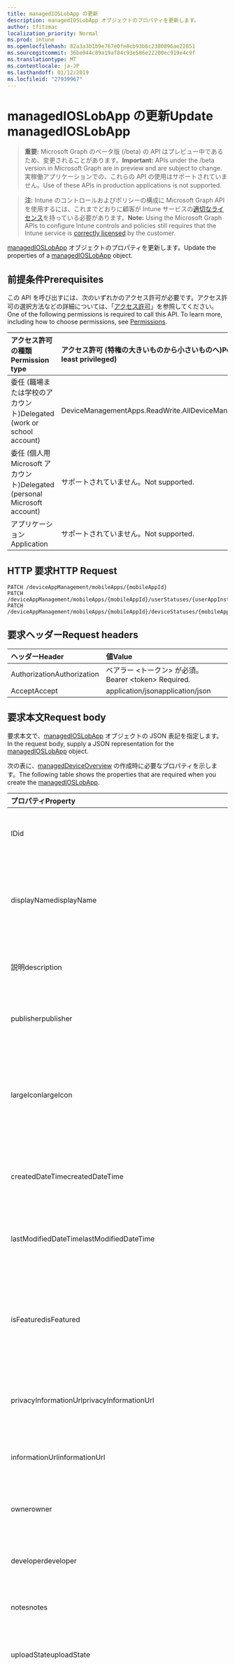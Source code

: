 ```yaml
---
title: managedIOSLobApp の更新
description: managedIOSLobApp オブジェクトのプロパティを更新します。
author: tfitzmac
localization_priority: Normal
ms.prod: intune
ms.openlocfilehash: 82a3a3b1b9e767e0fe8cb93b6c2380896ae22851
ms.sourcegitcommit: 36be044c89a19af84c93e586e22200ec919e4c9f
ms.translationtype: MT
ms.contentlocale: ja-JP
ms.lasthandoff: 01/12/2019
ms.locfileid: "27939967"
---
```

# <a name="update-managedioslobapp"></a><span data-ttu-id="dcc23-103">managedIOSLobApp の更新</span><span class="sxs-lookup"><span data-stu-id="dcc23-103">Update managedIOSLobApp</span></span>

> <span data-ttu-id="dcc23-104">**重要:** Microsoft Graph のベータ版 (/beta) の API はプレビュー中であるため、変更されることがあります。</span><span class="sxs-lookup"><span data-stu-id="dcc23-104">**Important:** APIs under the /beta version in Microsoft Graph are in preview and are subject to change.</span></span> <span data-ttu-id="dcc23-105">実稼働アプリケーションでの、これらの API の使用はサポートされていません。</span><span class="sxs-lookup"><span data-stu-id="dcc23-105">Use of these APIs in production applications is not supported.</span></span>

> <span data-ttu-id="dcc23-106">**注:** Intune のコントロールおよびポリシーの構成に Microsoft Graph API を使用するには、これまでどおりに顧客が Intune サービスの[適切なライセンス](https://go.microsoft.com/fwlink/?linkid=839381)を持っている必要があります。</span><span class="sxs-lookup"><span data-stu-id="dcc23-106">**Note:** Using the Microsoft Graph APIs to configure Intune controls and policies still requires that the Intune service is [correctly licensed](https://go.microsoft.com/fwlink/?linkid=839381) by the customer.</span></span>

<span data-ttu-id="dcc23-107">[managedIOSLobApp](../resources/intune-apps-managedioslobapp.md) オブジェクトのプロパティを更新します。</span><span class="sxs-lookup"><span data-stu-id="dcc23-107">Update the properties of a [managedIOSLobApp](../resources/intune-apps-managedioslobapp.md) object.</span></span>
## <a name="prerequisites"></a><span data-ttu-id="dcc23-108">前提条件</span><span class="sxs-lookup"><span data-stu-id="dcc23-108">Prerequisites</span></span>
<span data-ttu-id="dcc23-p102">この API を呼び出すには、次のいずれかのアクセス許可が必要です。アクセス許可の選択方法などの詳細については、「[アクセス許可](/graph/permissions-reference)」を参照してください。</span><span class="sxs-lookup"><span data-stu-id="dcc23-p102">One of the following permissions is required to call this API. To learn more, including how to choose permissions, see [Permissions](/graph/permissions-reference).</span></span>

|<span data-ttu-id="dcc23-111">アクセス許可の種類</span><span class="sxs-lookup"><span data-stu-id="dcc23-111">Permission type</span></span>|<span data-ttu-id="dcc23-112">アクセス許可 (特権の大きいものから小さいものへ)</span><span class="sxs-lookup"><span data-stu-id="dcc23-112">Permissions (from most to least privileged)</span></span>|
|:---|:---|
|<span data-ttu-id="dcc23-113">委任 (職場または学校のアカウント)</span><span class="sxs-lookup"><span data-stu-id="dcc23-113">Delegated (work or school account)</span></span>|<span data-ttu-id="dcc23-114">DeviceManagementApps.ReadWrite.All</span><span class="sxs-lookup"><span data-stu-id="dcc23-114">DeviceManagementApps.ReadWrite.All</span></span>|
|<span data-ttu-id="dcc23-115">委任 (個人用 Microsoft アカウント)</span><span class="sxs-lookup"><span data-stu-id="dcc23-115">Delegated (personal Microsoft account)</span></span>|<span data-ttu-id="dcc23-116">サポートされていません。</span><span class="sxs-lookup"><span data-stu-id="dcc23-116">Not supported.</span></span>|
|<span data-ttu-id="dcc23-117">アプリケーション</span><span class="sxs-lookup"><span data-stu-id="dcc23-117">Application</span></span>|<span data-ttu-id="dcc23-118">サポートされていません。</span><span class="sxs-lookup"><span data-stu-id="dcc23-118">Not supported.</span></span>|

## <a name="http-request"></a><span data-ttu-id="dcc23-119">HTTP 要求</span><span class="sxs-lookup"><span data-stu-id="dcc23-119">HTTP Request</span></span>
<!-- {
  "blockType": "ignored"
}
-->
``` http
PATCH /deviceAppManagement/mobileApps/{mobileAppId}
PATCH /deviceAppManagement/mobileApps/{mobileAppId}/userStatuses/{userAppInstallStatusId}/app
PATCH /deviceAppManagement/mobileApps/{mobileAppId}/deviceStatuses/{mobileAppInstallStatusId}/app
```

## <a name="request-headers"></a><span data-ttu-id="dcc23-120">要求ヘッダー</span><span class="sxs-lookup"><span data-stu-id="dcc23-120">Request headers</span></span>
|<span data-ttu-id="dcc23-121">ヘッダー</span><span class="sxs-lookup"><span data-stu-id="dcc23-121">Header</span></span>|<span data-ttu-id="dcc23-122">値</span><span class="sxs-lookup"><span data-stu-id="dcc23-122">Value</span></span>|
|:---|:---|
|<span data-ttu-id="dcc23-123">Authorization</span><span class="sxs-lookup"><span data-stu-id="dcc23-123">Authorization</span></span>|<span data-ttu-id="dcc23-124">ベアラー &lt;トークン&gt; が必須。</span><span class="sxs-lookup"><span data-stu-id="dcc23-124">Bearer &lt;token&gt; Required.</span></span>|
|<span data-ttu-id="dcc23-125">Accept</span><span class="sxs-lookup"><span data-stu-id="dcc23-125">Accept</span></span>|<span data-ttu-id="dcc23-126">application/json</span><span class="sxs-lookup"><span data-stu-id="dcc23-126">application/json</span></span>|

## <a name="request-body"></a><span data-ttu-id="dcc23-127">要求本文</span><span class="sxs-lookup"><span data-stu-id="dcc23-127">Request body</span></span>
<span data-ttu-id="dcc23-128">要求本文で、[managedIOSLobApp](../resources/intune-apps-managedioslobapp.md) オブジェクトの JSON 表記を指定します。</span><span class="sxs-lookup"><span data-stu-id="dcc23-128">In the request body, supply a JSON representation for the [managedIOSLobApp](../resources/intune-apps-managedioslobapp.md) object.</span></span>

<span data-ttu-id="dcc23-129">次の表に、[managedDeviceOverview](../resources/intune-apps-managedioslobapp.md) の作成時に必要なプロパティを示します。</span><span class="sxs-lookup"><span data-stu-id="dcc23-129">The following table shows the properties that are required when you create the [managedIOSLobApp](../resources/intune-apps-managedioslobapp.md).</span></span>

|<span data-ttu-id="dcc23-130">プロパティ</span><span class="sxs-lookup"><span data-stu-id="dcc23-130">Property</span></span>|<span data-ttu-id="dcc23-131">種類</span><span class="sxs-lookup"><span data-stu-id="dcc23-131">Type</span></span>|<span data-ttu-id="dcc23-132">説明</span><span class="sxs-lookup"><span data-stu-id="dcc23-132">Description</span></span>|
|:---|:---|:---|
|<span data-ttu-id="dcc23-133">ID</span><span class="sxs-lookup"><span data-stu-id="dcc23-133">id</span></span>|<span data-ttu-id="dcc23-134">String</span><span class="sxs-lookup"><span data-stu-id="dcc23-134">String</span></span>|<span data-ttu-id="dcc23-135">エンティティのキー。</span><span class="sxs-lookup"><span data-stu-id="dcc23-135">Key of the entity.</span></span> <span data-ttu-id="dcc23-136">[mobileApp](../resources/intune-apps-mobileapp.md) から継承します</span><span class="sxs-lookup"><span data-stu-id="dcc23-136">Inherited from [mobileApp](../resources/intune-apps-mobileapp.md)</span></span>|
|<span data-ttu-id="dcc23-137">displayName</span><span class="sxs-lookup"><span data-stu-id="dcc23-137">displayName</span></span>|<span data-ttu-id="dcc23-138">String</span><span class="sxs-lookup"><span data-stu-id="dcc23-138">String</span></span>|<span data-ttu-id="dcc23-139">管理者が提供またはインポートしたアプリのタイトル。</span><span class="sxs-lookup"><span data-stu-id="dcc23-139">The admin provided or imported title of the app.</span></span> <span data-ttu-id="dcc23-140">[mobileApp](../resources/intune-apps-mobileapp.md) から継承します</span><span class="sxs-lookup"><span data-stu-id="dcc23-140">Inherited from [mobileApp](../resources/intune-apps-mobileapp.md)</span></span>|
|<span data-ttu-id="dcc23-141">説明</span><span class="sxs-lookup"><span data-stu-id="dcc23-141">description</span></span>|<span data-ttu-id="dcc23-142">String</span><span class="sxs-lookup"><span data-stu-id="dcc23-142">String</span></span>|<span data-ttu-id="dcc23-143">アプリの説明。</span><span class="sxs-lookup"><span data-stu-id="dcc23-143">The description of the app.</span></span> <span data-ttu-id="dcc23-144">[mobileApp](../resources/intune-apps-mobileapp.md) から継承します</span><span class="sxs-lookup"><span data-stu-id="dcc23-144">Inherited from [mobileApp](../resources/intune-apps-mobileapp.md)</span></span>|
|<span data-ttu-id="dcc23-145">publisher</span><span class="sxs-lookup"><span data-stu-id="dcc23-145">publisher</span></span>|<span data-ttu-id="dcc23-146">String</span><span class="sxs-lookup"><span data-stu-id="dcc23-146">String</span></span>|<span data-ttu-id="dcc23-147">アプリの発行元。</span><span class="sxs-lookup"><span data-stu-id="dcc23-147">The publisher of the app.</span></span> <span data-ttu-id="dcc23-148">[mobileApp](../resources/intune-apps-mobileapp.md) から継承します</span><span class="sxs-lookup"><span data-stu-id="dcc23-148">Inherited from [mobileApp](../resources/intune-apps-mobileapp.md)</span></span>|
|<span data-ttu-id="dcc23-149">largeIcon</span><span class="sxs-lookup"><span data-stu-id="dcc23-149">largeIcon</span></span>|[<span data-ttu-id="dcc23-150">mimeContent</span><span class="sxs-lookup"><span data-stu-id="dcc23-150">mimeContent</span></span>](../resources/intune-shared-mimecontent.md)|<span data-ttu-id="dcc23-151">アプリの詳細に表示され、アイコンのアップロードに使用される大きなアイコン。</span><span class="sxs-lookup"><span data-stu-id="dcc23-151">The large icon, to be displayed in the app details and used for upload of the icon.</span></span> <span data-ttu-id="dcc23-152">[mobileApp](../resources/intune-apps-mobileapp.md) から継承します</span><span class="sxs-lookup"><span data-stu-id="dcc23-152">Inherited from [mobileApp](../resources/intune-apps-mobileapp.md)</span></span>|
|<span data-ttu-id="dcc23-153">createdDateTime</span><span class="sxs-lookup"><span data-stu-id="dcc23-153">createdDateTime</span></span>|<span data-ttu-id="dcc23-154">DateTimeOffset</span><span class="sxs-lookup"><span data-stu-id="dcc23-154">DateTimeOffset</span></span>|<span data-ttu-id="dcc23-155">アプリが作成された日時。</span><span class="sxs-lookup"><span data-stu-id="dcc23-155">The date and time the app was created.</span></span> <span data-ttu-id="dcc23-156">[mobileApp](../resources/intune-apps-mobileapp.md) から継承します</span><span class="sxs-lookup"><span data-stu-id="dcc23-156">Inherited from [mobileApp](../resources/intune-apps-mobileapp.md)</span></span>|
|<span data-ttu-id="dcc23-157">lastModifiedDateTime</span><span class="sxs-lookup"><span data-stu-id="dcc23-157">lastModifiedDateTime</span></span>|<span data-ttu-id="dcc23-158">DateTimeOffset</span><span class="sxs-lookup"><span data-stu-id="dcc23-158">DateTimeOffset</span></span>|<span data-ttu-id="dcc23-159">アプリが最後に変更された日時。</span><span class="sxs-lookup"><span data-stu-id="dcc23-159">The date and time the app was last modified.</span></span> <span data-ttu-id="dcc23-160">[mobileApp](../resources/intune-apps-mobileapp.md) から継承します</span><span class="sxs-lookup"><span data-stu-id="dcc23-160">Inherited from [mobileApp](../resources/intune-apps-mobileapp.md)</span></span>|
|<span data-ttu-id="dcc23-161">isFeatured</span><span class="sxs-lookup"><span data-stu-id="dcc23-161">isFeatured</span></span>|<span data-ttu-id="dcc23-162">Boolean</span><span class="sxs-lookup"><span data-stu-id="dcc23-162">Boolean</span></span>|<span data-ttu-id="dcc23-163">アプリが管理者のおすすめとしてマークされたかどうかを示す値。[mobileApp](../resources/intune-apps-mobileapp.md) から継承します</span><span class="sxs-lookup"><span data-stu-id="dcc23-163">The value indicating whether the app is marked as featured by the admin. Inherited from [mobileApp](../resources/intune-apps-mobileapp.md)</span></span>|
|<span data-ttu-id="dcc23-164">privacyInformationUrl</span><span class="sxs-lookup"><span data-stu-id="dcc23-164">privacyInformationUrl</span></span>|<span data-ttu-id="dcc23-165">String</span><span class="sxs-lookup"><span data-stu-id="dcc23-165">String</span></span>|<span data-ttu-id="dcc23-166">プライバシーに関する声明の URL。</span><span class="sxs-lookup"><span data-stu-id="dcc23-166">The privacy statement Url.</span></span> <span data-ttu-id="dcc23-167">[mobileApp](../resources/intune-apps-mobileapp.md) から継承します</span><span class="sxs-lookup"><span data-stu-id="dcc23-167">Inherited from [mobileApp](../resources/intune-apps-mobileapp.md)</span></span>|
|<span data-ttu-id="dcc23-168">informationUrl</span><span class="sxs-lookup"><span data-stu-id="dcc23-168">informationUrl</span></span>|<span data-ttu-id="dcc23-169">String</span><span class="sxs-lookup"><span data-stu-id="dcc23-169">String</span></span>|<span data-ttu-id="dcc23-170">詳細情報の URL。</span><span class="sxs-lookup"><span data-stu-id="dcc23-170">The more information Url.</span></span> <span data-ttu-id="dcc23-171">[mobileApp](../resources/intune-apps-mobileapp.md) から継承します</span><span class="sxs-lookup"><span data-stu-id="dcc23-171">Inherited from [mobileApp](../resources/intune-apps-mobileapp.md)</span></span>|
|<span data-ttu-id="dcc23-172">owner</span><span class="sxs-lookup"><span data-stu-id="dcc23-172">owner</span></span>|<span data-ttu-id="dcc23-173">String</span><span class="sxs-lookup"><span data-stu-id="dcc23-173">String</span></span>|<span data-ttu-id="dcc23-174">アプリの所有者。</span><span class="sxs-lookup"><span data-stu-id="dcc23-174">The owner of the app.</span></span> <span data-ttu-id="dcc23-175">[mobileApp](../resources/intune-apps-mobileapp.md) から継承します</span><span class="sxs-lookup"><span data-stu-id="dcc23-175">Inherited from [mobileApp](../resources/intune-apps-mobileapp.md)</span></span>|
|<span data-ttu-id="dcc23-176">developer</span><span class="sxs-lookup"><span data-stu-id="dcc23-176">developer</span></span>|<span data-ttu-id="dcc23-177">String</span><span class="sxs-lookup"><span data-stu-id="dcc23-177">String</span></span>|<span data-ttu-id="dcc23-178">アプリの開発者。</span><span class="sxs-lookup"><span data-stu-id="dcc23-178">The developer of the app.</span></span> <span data-ttu-id="dcc23-179">[mobileApp](../resources/intune-apps-mobileapp.md) から継承します</span><span class="sxs-lookup"><span data-stu-id="dcc23-179">Inherited from [mobileApp](../resources/intune-apps-mobileapp.md)</span></span>|
|<span data-ttu-id="dcc23-180">notes</span><span class="sxs-lookup"><span data-stu-id="dcc23-180">notes</span></span>|<span data-ttu-id="dcc23-181">String</span><span class="sxs-lookup"><span data-stu-id="dcc23-181">String</span></span>|<span data-ttu-id="dcc23-182">アプリ用のメモ。</span><span class="sxs-lookup"><span data-stu-id="dcc23-182">Notes for the app.</span></span> <span data-ttu-id="dcc23-183">[mobileApp](../resources/intune-apps-mobileapp.md) から継承します</span><span class="sxs-lookup"><span data-stu-id="dcc23-183">Inherited from [mobileApp](../resources/intune-apps-mobileapp.md)</span></span>|
|<span data-ttu-id="dcc23-184">uploadState</span><span class="sxs-lookup"><span data-stu-id="dcc23-184">uploadState</span></span>|<span data-ttu-id="dcc23-185">Int32</span><span class="sxs-lookup"><span data-stu-id="dcc23-185">Int32</span></span>|<span data-ttu-id="dcc23-186">アップロードの状態です。</span><span class="sxs-lookup"><span data-stu-id="dcc23-186">The upload state.</span></span> <span data-ttu-id="dcc23-187">[mobileApp](../resources/intune-apps-mobileapp.md) から継承します</span><span class="sxs-lookup"><span data-stu-id="dcc23-187">Inherited from [mobileApp](../resources/intune-apps-mobileapp.md)</span></span>|
|<span data-ttu-id="dcc23-188">publishingState</span><span class="sxs-lookup"><span data-stu-id="dcc23-188">publishingState</span></span>|[<span data-ttu-id="dcc23-189">mobileAppPublishingState</span><span class="sxs-lookup"><span data-stu-id="dcc23-189">mobileAppPublishingState</span></span>](../resources/intune-apps-mobileapppublishingstate.md)|<span data-ttu-id="dcc23-190">アプリの発行の状態。</span><span class="sxs-lookup"><span data-stu-id="dcc23-190">The publishing state for the app.</span></span> <span data-ttu-id="dcc23-191">アプリが発行されていない限り、アプリを割り当てることができません。</span><span class="sxs-lookup"><span data-stu-id="dcc23-191">The app cannot be assigned unless the app is published.</span></span> <span data-ttu-id="dcc23-192">[MobileApp](../resources/intune-apps-mobileapp.md)から継承されます。</span><span class="sxs-lookup"><span data-stu-id="dcc23-192">Inherited from [mobileApp](../resources/intune-apps-mobileapp.md).</span></span> <span data-ttu-id="dcc23-193">可能な値は、`notPublished`、`processing`、`published` です。</span><span class="sxs-lookup"><span data-stu-id="dcc23-193">Possible values are: `notPublished`, `processing`, `published`.</span></span>|
|<span data-ttu-id="dcc23-194">appAvailability</span><span class="sxs-lookup"><span data-stu-id="dcc23-194">appAvailability</span></span>|[<span data-ttu-id="dcc23-195">managedAppAvailability</span><span class="sxs-lookup"><span data-stu-id="dcc23-195">managedAppAvailability</span></span>](../resources/intune-apps-managedappavailability.md)|<span data-ttu-id="dcc23-196">アプリケーションの可用性。</span><span class="sxs-lookup"><span data-stu-id="dcc23-196">The Application's availability.</span></span> <span data-ttu-id="dcc23-197">[ManagedApp](../resources/intune-apps-managedapp.md)から継承されます。</span><span class="sxs-lookup"><span data-stu-id="dcc23-197">Inherited from [managedApp](../resources/intune-apps-managedapp.md).</span></span> <span data-ttu-id="dcc23-198">可能な値は、`global`、`lineOfBusiness` です。</span><span class="sxs-lookup"><span data-stu-id="dcc23-198">Possible values are: `global`, `lineOfBusiness`.</span></span>|
|<span data-ttu-id="dcc23-199">version</span><span class="sxs-lookup"><span data-stu-id="dcc23-199">version</span></span>|<span data-ttu-id="dcc23-200">String</span><span class="sxs-lookup"><span data-stu-id="dcc23-200">String</span></span>|<span data-ttu-id="dcc23-201">アプリケーションのバージョン。</span><span class="sxs-lookup"><span data-stu-id="dcc23-201">The Application's version.</span></span> <span data-ttu-id="dcc23-202">[managedApp](../resources/intune-apps-managedapp.md) から継承します</span><span class="sxs-lookup"><span data-stu-id="dcc23-202">Inherited from [managedApp](../resources/intune-apps-managedapp.md)</span></span>|
|<span data-ttu-id="dcc23-203">committedContentVersion</span><span class="sxs-lookup"><span data-stu-id="dcc23-203">committedContentVersion</span></span>|<span data-ttu-id="dcc23-204">String</span><span class="sxs-lookup"><span data-stu-id="dcc23-204">String</span></span>|<span data-ttu-id="dcc23-205">内部にコミットされたコンテンツのバージョン。</span><span class="sxs-lookup"><span data-stu-id="dcc23-205">The internal committed content version.</span></span> <span data-ttu-id="dcc23-206">[managedMobileLobApp](../resources/intune-apps-managedmobilelobapp.md) から継承します</span><span class="sxs-lookup"><span data-stu-id="dcc23-206">Inherited from [managedMobileLobApp](../resources/intune-apps-managedmobilelobapp.md)</span></span>|
|<span data-ttu-id="dcc23-207">fileName</span><span class="sxs-lookup"><span data-stu-id="dcc23-207">fileName</span></span>|<span data-ttu-id="dcc23-208">String</span><span class="sxs-lookup"><span data-stu-id="dcc23-208">String</span></span>|<span data-ttu-id="dcc23-209">メインの Lob アプリケーションのファイル名。</span><span class="sxs-lookup"><span data-stu-id="dcc23-209">The name of the main Lob application file.</span></span> <span data-ttu-id="dcc23-210">[managedMobileLobApp](../resources/intune-apps-managedmobilelobapp.md) から継承します</span><span class="sxs-lookup"><span data-stu-id="dcc23-210">Inherited from [managedMobileLobApp](../resources/intune-apps-managedmobilelobapp.md)</span></span>|
|<span data-ttu-id="dcc23-211">size</span><span class="sxs-lookup"><span data-stu-id="dcc23-211">size</span></span>|<span data-ttu-id="dcc23-212">Int64</span><span class="sxs-lookup"><span data-stu-id="dcc23-212">Int64</span></span>|<span data-ttu-id="dcc23-213">アップロードされたすべてのファイルを含む合計サイズ。</span><span class="sxs-lookup"><span data-stu-id="dcc23-213">The total size, including all uploaded files.</span></span> <span data-ttu-id="dcc23-214">[managedMobileLobApp](../resources/intune-apps-managedmobilelobapp.md) から継承します</span><span class="sxs-lookup"><span data-stu-id="dcc23-214">Inherited from [managedMobileLobApp](../resources/intune-apps-managedmobilelobapp.md)</span></span>|
|<span data-ttu-id="dcc23-215">bundleId</span><span class="sxs-lookup"><span data-stu-id="dcc23-215">bundleId</span></span>|<span data-ttu-id="dcc23-216">String</span><span class="sxs-lookup"><span data-stu-id="dcc23-216">String</span></span>|<span data-ttu-id="dcc23-217">ID 名。</span><span class="sxs-lookup"><span data-stu-id="dcc23-217">The Identity Name.</span></span>|
|<span data-ttu-id="dcc23-218">applicableDeviceType</span><span class="sxs-lookup"><span data-stu-id="dcc23-218">applicableDeviceType</span></span>|[<span data-ttu-id="dcc23-219">iosDeviceType</span><span class="sxs-lookup"><span data-stu-id="dcc23-219">iosDeviceType</span></span>](../resources/intune-apps-iosdevicetype.md)|<span data-ttu-id="dcc23-220">このアプリを実行できる iOS アーキテクチャ。</span><span class="sxs-lookup"><span data-stu-id="dcc23-220">The iOS architecture for which this app can run on.</span></span>|
|<span data-ttu-id="dcc23-221">minimumSupportedOperatingSystem</span><span class="sxs-lookup"><span data-stu-id="dcc23-221">minimumSupportedOperatingSystem</span></span>|[<span data-ttu-id="dcc23-222">iosMinimumOperatingSystem</span><span class="sxs-lookup"><span data-stu-id="dcc23-222">iosMinimumOperatingSystem</span></span>](../resources/intune-apps-iosminimumoperatingsystem.md)|<span data-ttu-id="dcc23-223">該当するオペレーティング システムの最小の値です。</span><span class="sxs-lookup"><span data-stu-id="dcc23-223">The value for the minimum applicable operating system.</span></span>|
|<span data-ttu-id="dcc23-224">expirationDateTime</span><span class="sxs-lookup"><span data-stu-id="dcc23-224">expirationDateTime</span></span>|<span data-ttu-id="dcc23-225">DateTimeOffset</span><span class="sxs-lookup"><span data-stu-id="dcc23-225">DateTimeOffset</span></span>|<span data-ttu-id="dcc23-226">有効期限。</span><span class="sxs-lookup"><span data-stu-id="dcc23-226">The expiration time.</span></span>|
|<span data-ttu-id="dcc23-227">VersionNumber</span><span class="sxs-lookup"><span data-stu-id="dcc23-227">versionNumber</span></span>|<span data-ttu-id="dcc23-228">String</span><span class="sxs-lookup"><span data-stu-id="dcc23-228">String</span></span>|<span data-ttu-id="dcc23-229">管理対象 iOS 基幹業務 (LoB) アプリのバージョン番号。</span><span class="sxs-lookup"><span data-stu-id="dcc23-229">The version number of managed iOS Line of Business (LoB) app.</span></span>|
|<span data-ttu-id="dcc23-230">buildNumber</span><span class="sxs-lookup"><span data-stu-id="dcc23-230">buildNumber</span></span>|<span data-ttu-id="dcc23-231">String</span><span class="sxs-lookup"><span data-stu-id="dcc23-231">String</span></span>|<span data-ttu-id="dcc23-232">管理対象 iOS 基幹業務 (LoB) アプリのビルド番号。</span><span class="sxs-lookup"><span data-stu-id="dcc23-232">The build number of managed iOS Line of Business (LoB) app.</span></span>|
|<span data-ttu-id="dcc23-233">identityVersion</span><span class="sxs-lookup"><span data-stu-id="dcc23-233">identityVersion</span></span>|<span data-ttu-id="dcc23-234">String</span><span class="sxs-lookup"><span data-stu-id="dcc23-234">String</span></span>|<span data-ttu-id="dcc23-235">ID のバージョン。</span><span class="sxs-lookup"><span data-stu-id="dcc23-235">The identity version.</span></span>|



## <a name="response"></a><span data-ttu-id="dcc23-236">応答</span><span class="sxs-lookup"><span data-stu-id="dcc23-236">Response</span></span>
<span data-ttu-id="dcc23-237">成功した場合、このメソッドは `200 OK` 応答コードと、更新された [managedIOSLobApp](../resources/intune-apps-managedioslobapp.md) オブジェクトを応答本文で返します。</span><span class="sxs-lookup"><span data-stu-id="dcc23-237">If successful, this method returns a `200 OK` response code and an updated [managedIOSLobApp](../resources/intune-apps-managedioslobapp.md) object in the response body.</span></span>

## <a name="example"></a><span data-ttu-id="dcc23-238">例</span><span class="sxs-lookup"><span data-stu-id="dcc23-238">Example</span></span>
### <a name="request"></a><span data-ttu-id="dcc23-239">要求</span><span class="sxs-lookup"><span data-stu-id="dcc23-239">Request</span></span>
<span data-ttu-id="dcc23-240">以下は、要求の例です。</span><span class="sxs-lookup"><span data-stu-id="dcc23-240">Here is an example of the request.</span></span>
``` http
PATCH https://graph.microsoft.com/beta/deviceAppManagement/mobileApps/{mobileAppId}
Content-type: application/json
Content-length: 1366

{
  "displayName": "Display Name value",
  "description": "Description value",
  "publisher": "Publisher value",
  "largeIcon": {
    "@odata.type": "microsoft.graph.mimeContent",
    "type": "Type value",
    "value": "dmFsdWU="
  },
  "lastModifiedDateTime": "2017-01-01T00:00:35.1329464-08:00",
  "isFeatured": true,
  "privacyInformationUrl": "https://example.com/privacyInformationUrl/",
  "informationUrl": "https://example.com/informationUrl/",
  "owner": "Owner value",
  "developer": "Developer value",
  "notes": "Notes value",
  "uploadState": 11,
  "publishingState": "processing",
  "appAvailability": "lineOfBusiness",
  "version": "Version value",
  "committedContentVersion": "Committed Content Version value",
  "fileName": "File Name value",
  "size": 4,
  "bundleId": "Bundle Id value",
  "applicableDeviceType": {
    "@odata.type": "microsoft.graph.iosDeviceType",
    "iPad": true,
    "iPhoneAndIPod": true
  },
  "minimumSupportedOperatingSystem": {
    "@odata.type": "microsoft.graph.iosMinimumOperatingSystem",
    "v8_0": true,
    "v9_0": true,
    "v10_0": true,
    "v11_0": true,
    "v12_0": true
  },
  "expirationDateTime": "2016-12-31T23:57:57.2481234-08:00",
  "versionNumber": "Version Number value",
  "buildNumber": "Build Number value",
  "identityVersion": "Identity Version value"
}
```

### <a name="response"></a><span data-ttu-id="dcc23-241">応答</span><span class="sxs-lookup"><span data-stu-id="dcc23-241">Response</span></span>
<span data-ttu-id="dcc23-p122">以下は、応答の例です。注:簡潔にするために、ここに示す応答オブジェクトは切り詰められている場合があります。すべてのプロパティは実際の呼び出しから返されます。</span><span class="sxs-lookup"><span data-stu-id="dcc23-p122">Here is an example of the response. Note: The response object shown here may be truncated for brevity. All of the properties will be returned from an actual call.</span></span>
``` http
HTTP/1.1 200 OK
Content-Type: application/json
Content-Length: 1529

{
  "@odata.type": "#microsoft.graph.managedIOSLobApp",
  "id": "8f59792d-792d-8f59-2d79-598f2d79598f",
  "displayName": "Display Name value",
  "description": "Description value",
  "publisher": "Publisher value",
  "largeIcon": {
    "@odata.type": "microsoft.graph.mimeContent",
    "type": "Type value",
    "value": "dmFsdWU="
  },
  "createdDateTime": "2017-01-01T00:02:43.5775965-08:00",
  "lastModifiedDateTime": "2017-01-01T00:00:35.1329464-08:00",
  "isFeatured": true,
  "privacyInformationUrl": "https://example.com/privacyInformationUrl/",
  "informationUrl": "https://example.com/informationUrl/",
  "owner": "Owner value",
  "developer": "Developer value",
  "notes": "Notes value",
  "uploadState": 11,
  "publishingState": "processing",
  "appAvailability": "lineOfBusiness",
  "version": "Version value",
  "committedContentVersion": "Committed Content Version value",
  "fileName": "File Name value",
  "size": 4,
  "bundleId": "Bundle Id value",
  "applicableDeviceType": {
    "@odata.type": "microsoft.graph.iosDeviceType",
    "iPad": true,
    "iPhoneAndIPod": true
  },
  "minimumSupportedOperatingSystem": {
    "@odata.type": "microsoft.graph.iosMinimumOperatingSystem",
    "v8_0": true,
    "v9_0": true,
    "v10_0": true,
    "v11_0": true,
    "v12_0": true
  },
  "expirationDateTime": "2016-12-31T23:57:57.2481234-08:00",
  "versionNumber": "Version Number value",
  "buildNumber": "Build Number value",
  "identityVersion": "Identity Version value"
}
```





